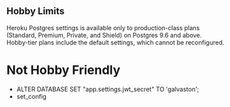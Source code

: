 ## Hobby Limits
Heroku Postgres settings is available only to production-class plans (Standard, Premium, Private, and Shield) on Postgres 9.6 and above. Hobby-tier plans include the default settings, which cannot be reconfigured.

# Not Hobby Friendly
* ALTER DATABASE <database naem> SET "app.settings.jwt_secret" TO 'galvaston';
* set_config
